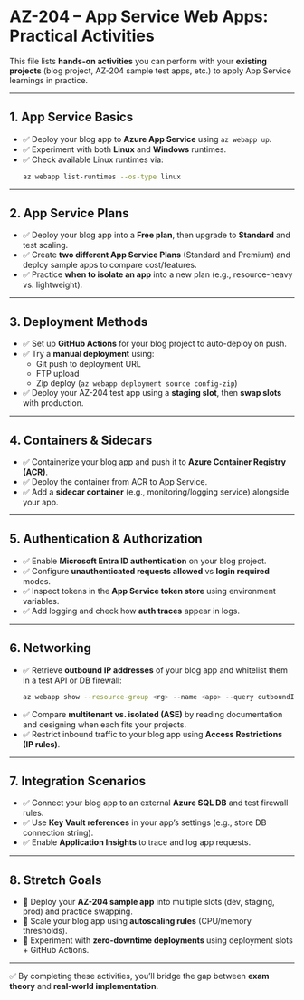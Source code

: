 # AZ-204 – App Service Web Apps: Practical Activities

This file lists **hands-on activities** you can perform with your **existing projects** (blog project, AZ-204 sample test apps, etc.) to apply App Service learnings in practice.

---

## 1. App Service Basics
- ✅ Deploy your blog app to **Azure App Service** using `az webapp up`.
- ✅ Experiment with both **Linux** and **Windows** runtimes.
- ✅ Check available Linux runtimes via:
  ```bash
  az webapp list-runtimes --os-type linux
  ```

---

## 2. App Service Plans
- ✅ Deploy your blog app into a **Free plan**, then upgrade to **Standard** and test scaling.
- ✅ Create **two different App Service Plans** (Standard and Premium) and deploy sample apps to compare cost/features.
- ✅ Practice **when to isolate an app** into a new plan (e.g., resource-heavy vs. lightweight).

---

## 3. Deployment Methods
- ✅ Set up **GitHub Actions** for your blog project to auto-deploy on push.
- ✅ Try a **manual deployment** using:
  - Git push to deployment URL
  - FTP upload
  - Zip deploy (`az webapp deployment source config-zip`)
- ✅ Deploy your AZ-204 test app using a **staging slot**, then **swap slots** with production.

---

## 4. Containers & Sidecars
- ✅ Containerize your blog app and push it to **Azure Container Registry (ACR)**.
- ✅ Deploy the container from ACR to App Service.
- ✅ Add a **sidecar container** (e.g., monitoring/logging service) alongside your app.

---

## 5. Authentication & Authorization
- ✅ Enable **Microsoft Entra ID authentication** on your blog project.
- ✅ Configure **unauthenticated requests allowed** vs **login required** modes.
- ✅ Inspect tokens in the **App Service token store** using environment variables.
- ✅ Add logging and check how **auth traces** appear in logs.

---

## 6. Networking
- ✅ Retrieve **outbound IP addresses** of your blog app and whitelist them in a test API or DB firewall:
  ```bash
  az webapp show --resource-group <rg> --name <app> --query outboundIpAddresses --output tsv
  ```
- ✅ Compare **multitenant vs. isolated (ASE)** by reading documentation and designing when each fits your projects.
- ✅ Restrict inbound traffic to your blog app using **Access Restrictions (IP rules)**.

---

## 7. Integration Scenarios
- ✅ Connect your blog app to an external **Azure SQL DB** and test firewall rules.
- ✅ Use **Key Vault references** in your app’s settings (e.g., store DB connection string).
- ✅ Enable **Application Insights** to trace and log app requests.

---

## 8. Stretch Goals
- 🚀 Deploy your **AZ-204 sample app** into multiple slots (dev, staging, prod) and practice swapping.
- 🚀 Scale your blog app using **autoscaling rules** (CPU/memory thresholds).
- 🚀 Experiment with **zero-downtime deployments** using deployment slots + GitHub Actions.

---

✅ By completing these activities, you’ll bridge the gap between **exam theory** and **real-world implementation**.

